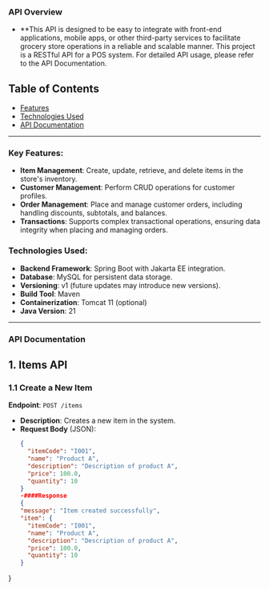 ### API Overview
- **This API is designed to be easy to integrate with front-end applications, mobile apps, or other third-party services to facilitate grocery store operations in a reliable and scalable manner. This project is a RESTful API for a POS system. For detailed API usage, please refer to the API Documentation.
  
## Table of Contents

- [Features](#features)
- [Technologies Used](#technologies-used)
- [API Documentation](#api-documentation)

---

### Key Features:
- **Item Management**: Create, update, retrieve, and delete items in the store's inventory.
- **Customer Management**: Perform CRUD operations for customer profiles.
- **Order Management**: Place and manage customer orders, including handling discounts, subtotals, and balances.
- **Transactions**: Supports complex transactional operations, ensuring data integrity when placing and managing orders.

### Technologies Used:
- **Backend Framework**: Spring Boot with Jakarta EE integration.
- **Database**: MySQL for persistent data storage.
- **Versioning**: v1 (future updates may introduce new versions).
- **Build Tool**: Maven
- **Containerization**: Tomcat 11 (optional)
- **Java Version**: 21

---

### API Documentation

## 1. **Items API**

### 1.1 Create a New Item
**Endpoint**: `POST /items`

- **Description**: Creates a new item in the system.
- **Request Body** (JSON):
  ```json
  {
    "itemCode": "I001",
    "name": "Product A",
    "description": "Description of product A",
    "price": 100.0,
    "quantity": 10
  }
  -####Response
  {
  "message": "Item created successfully",
  "item": {
    "itemCode": "I001",
    "name": "Product A",
    "description": "Description of product A",
    "price": 100.0,
    "quantity": 10
  }
}




